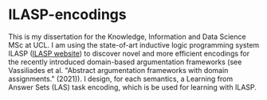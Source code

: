 # ILASP-encodings

This is my dissertation for the Knowledge, Information and Data Science MSc at UCL. I am using the state-of-art inductive logic programming system ILASP ([ILASP website](https://www.ilasp.com/?no_animation)) to discover novel and more efficient encodings for the recently introduced domain-based argumentation frameworks (see Vassiliades et al. "Abstract argumentation frameworks with domain assignments." (2021)). I design, for each semantics, a Learning from Answer Sets (LAS) task encoding, which is be used for learning with ILASP. 
